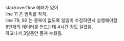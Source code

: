 stackoverflow 에러가 있어      
line 11 은 범위를 작게,     
line 79, 92 는 중복이 없도록 일일이 수정하면서 실행해야함.     
8만개의 데이터를 만드는데 4시간 정도 걸렸음.   
하고나서 3일동안 몸져 누웠음.   
